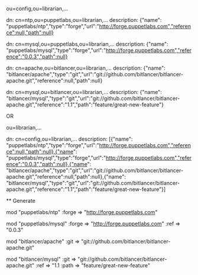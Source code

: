 ou=config,ou=librarian,...

dn: cn=ntp,ou=puppetlabs,ou=librarian,...
description: {"name": "puppetlabs/ntp","type":"forge","url":"http://forge.puppetlabs.com","reference":null,"path":null}

dn: cn=mysql,ou=puppetlabs,ou=librarian,...
description: {"name": "puppetlabs/mysql","type":"forge","url":"http://forge.puppetlabs.com","reference":"0.0.3","path":null}

dn: cn=apache,ou=bitlancer,ou=librarian,...
description: {"name": "bitlancer/apache","type":"git","url":"git://github.com/bitlancer/bitlancer-apache.git","reference":null,"path":null}

dn: cn=mysql,ou=bitlancer,ou=librarian,...
description: {"name": "bitlancer/mysql","type":"git","url":"git://github.com/bitlancer/bitlancer-apache.git","reference":"1.1","path":"feature/great-new-feature"}

OR

ou=librarian,...

dn: cn=config,ou=librarian,...
description: [{"name": "puppetlabs/ntp","type":"forge","url":"http://forge.puppetlabs.com","reference":null,"path":null},{"name": "puppetlabs/mysql","type":"forge","url":"http://forge.puppetlabs.com","reference":"0.0.3","path":null},{"name": "bitlancer/apache","type":"git","url":"git://github.com/bitlancer/bitlancer-apache.git","reference":null,"path":null},{"name": "bitlancer/mysql","type":"git","url":"git://github.com/bitlancer/bitlancer-apache.git","reference":"1.1","path":"feature/great-new-feature"}]


** Generate

mod "puppetlabs/ntp"
  :forge => "http://forge.puppetlabs.com"

mod "puppetlabs/mysql"
  :forge => "http://forge.puppetlabs.com"
  :ref => "0.0.3"

mod "bitlancer/apache"
  :git => "git://github.com/bitlancer/bitlancer-apache.git"

mod "bitlancer/mysql"
  :git => "git://github.com/bitlancer/bitlancer-apache.git"
  :ref => "1.1
  :path => "feature/great-new-feature"
